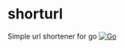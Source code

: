 # shorturl
Simple url shortener for go
[![Go](https://github.com/illiafox/shorturl/actions/workflows/go.yml/badge.svg?branch=main)](https://github.com/illiafox/gostrings/actions/workflows/go.yml)
